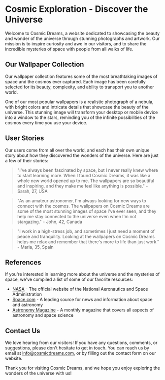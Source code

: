 <!--
Write me content for website with wallpaper which alt text is:

"A realistic photograph of a nebula, with bright colors and intricate details that showcase the beauty of the universe."

The name/title of the page should not be 1:1 copy of the alt text but rather a real content of the website which is using this wallpaper.

- Use markdown format 
- Start with the heading
- The content should look like a real website 
- Include real sections like references, contact, user stories, etc. use things relevant to the page purpose.
- Feel free to use structure like headings, bullets, numbering, blockquotes, paragraphs, horizontal lines, etc.
- You can use formatting like bold or _italic_
- You can include UTF-8 emojis
- Links should be only #hash anchors (and you can refer to the document itself)
- Do not include images
-->

<!--font:Montserrat-->

# Cosmic Exploration - Discover the Universe

Welcome to Cosmic Dreams, a website dedicated to showcasing the beauty and wonder of the universe through stunning photographs and artwork. Our mission is to inspire curiosity and awe in our visitors, and to share the incredible mysteries of space with people from all walks of life.

## Our Wallpaper Collection

Our wallpaper collection features some of the most breathtaking images of space and the cosmos ever captured. Each image has been carefully selected for its beauty, complexity, and ability to transport you to another world. 

One of our most popular wallpapers is a realistic photograph of a nebula, with bright colors and intricate details that showcase the beauty of the universe. This stunning image will transform your desktop or mobile device into a window to the stars, reminding you of the infinite possibilities of the cosmos every time you use your device.

## User Stories

Our users come from all over the world, and each has their own unique story about how they discovered the wonders of the universe. Here are just a few of their stories:

> "I've always been fascinated by space, but I never really knew where to start learning more. When I found Cosmic Dreams, it was like a whole new world opened up to me. The wallpapers are so beautiful and inspiring, and they make me feel like anything is possible." - Sarah, 27, USA

> "As an amateur astronomer, I'm always looking for new ways to connect with the cosmos. The wallpapers on Cosmic Dreams are some of the most stunning images of space I've ever seen, and they help me stay connected to the universe even when I'm not stargazing." - John, 42, Canada

> "I work in a high-stress job, and sometimes I just need a moment of peace and tranquility. Looking at the wallpapers on Cosmic Dreams helps me relax and remember that there's more to life than just work." - Maria, 35, Spain

## References

If you're interested in learning more about the universe and the mysteries of space, we've compiled a list of some of our favorite resources:

- [NASA](#) - The official website of the National Aeronautics and Space Administration
- [Space.com](#) - A leading source for news and information about space and astronomy
- [Astronomy Magazine](#) - A monthly magazine that covers all aspects of astronomy and space science

## Contact Us

We love hearing from our visitors! If you have any questions, comments, or suggestions, please don't hesitate to get in touch. You can reach us by email at [info@cosmicdreams.com](mailto:info@cosmicdreams.com), or by filling out the contact form on our website.

Thank you for visiting Cosmic Dreams, and we hope you enjoy exploring the wonders of the universe with us!
